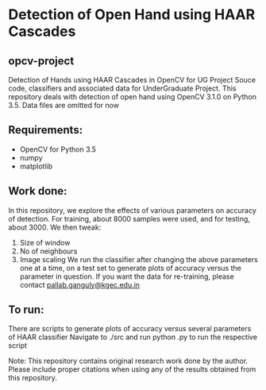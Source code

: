 # Detection of Open Hand using HAAR Cascades
## opcv-project
Detection of Hands using HAAR Cascades in OpenCV for UG Project
Souce code, classifiers and associated data for UnderGraduate Project. This repository deals with detection of open hand
using OpenCV 3.1.0 on Python 3.5. Data files are omitted for now

## Requirements: 
* OpenCV for Python 3.5
* numpy
* matplotlib

## Work done:
In this repository, we explore the effects of various parameters on accuracy of detection. For training, about 8000 samples were used, and for testing, about 3000. We then tweak:
1. Size of window
2. No of neighbours 
3. Image scaling
We run the classifier after changing the above parameters one at a time, on a test set to generate plots of accuracy versus the parameter in question.
If you want the data for re-training, please contact pallab.ganguly@kgec.edu.in

## To run:
There are scripts to generate plots of accuracy versus several parameters of HAAR classifier
Navigate to ./src and run python <filename>.py to run the respective script


Note: This repository contains original research work done by the author. Please include proper citations when using any of the results obtained from this repository.
